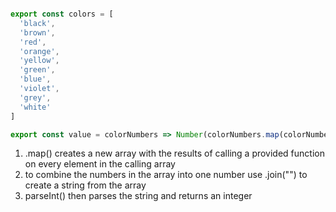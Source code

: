 `````javascript

export const colors = [
  'black',
  'brown',
  'red',
  'orange',
  'yellow',
  'green',
  'blue',
  'violet',
  'grey',
  'white'
]

export const value = colorNumbers => Number(colorNumbers.map(colorNumber => colors.indexOf(colorNumber)).join(""))
`````
1. .map() creates a new array with the results of calling a provided function on every element in the calling array
2. to combine the numbers in the array into one number use .join("") to create a string from the array
3. parseInt() then parses the string and returns an integer

